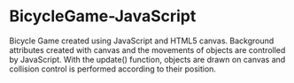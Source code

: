 # BicycleGame-JavaScript 
Bicycle Game created using JavaScript and HTML5 canvas. 
Background attributes created with canvas and the movements of objects are controlled by JavaScript. With the update() function, objects are drawn on canvas and collision control is performed according to their position.

